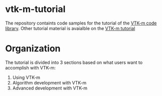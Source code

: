 # vtk-m-tutorial
The repository containts code samples for the tutorial of the [VTK-m code library](http://m.vtk.org).
Other tutorial material is avaialble on the [VTK-m tutorial](https://m.vtk.org/tutorial)

# Organization
The tutorial is divided into 3 sections based on what users want to accomplish with VTK-m:
1. Using VTK-m
2. Algorithm development with VTK-m
3. Advanced development with VTK-m
